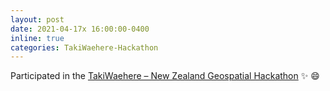 ```yaml
---
layout: post
date: 2021-04-17x 16:00:00-0400
inline: true
categories: TakiWaehere-Hackathon
---
```


Participated in the <a href='https://www.mbie.govt.nz/science-and-technology/science-and-innovation/international-opportunities/new-zealand-r-d/innovative-partnerships/takiwaehere-the-geospatial-hackathon/'>TakiWaehere – New Zealand Geospatial Hackathon</a> :sparkles: :smile:
